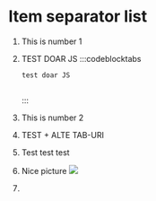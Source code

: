 # Item separator list

1. This is number 1
2. TEST DOAR JS
   :::codeblocktabs
   ```javascript
   test doar JS
   ```

   ```none
   ```
   :::
3. This is number 2
4. TEST + ALTE TAB-URI
5. Test test test
6. Nice picture
   ![](https://archbee-image-uploads.s3.amazonaws.com/HCIek7I0UxvyNHQ0EFzVX-AtZrCnHlPoBY_u6sIYNQd-20240917-101246.svg)
7.
   ```javascript
   ```

